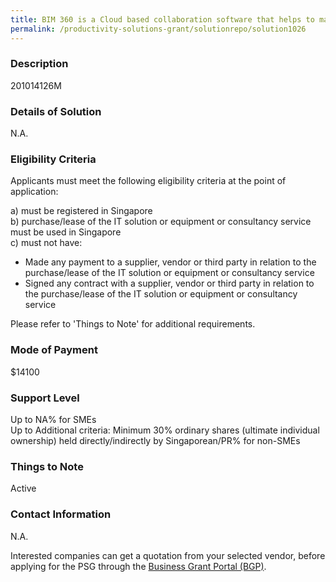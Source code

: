 ```yaml
---
title: BIM 360 is a Cloud based collaboration software that helps to manage projects more efficiently throughout Design, Preconstruction, Construction and Operations. BIM 360 Docs - For data management (2D drawing, 3D BIM model and various formats). BIM 360 Design - For real time design collaboration, work sharing and change management. BIM 360 Build - For construction project management (RFI, Submittal) and Field management (quality, safety, inspection checklist and punch list).
permalink: /productivity-solutions-grant/solutionrepo/solution1026
---
```


### Description

201014126M

### Details of Solution

N.A.

### Eligibility Criteria

Applicants must meet the following eligibility criteria at the point of application:

a) must be registered in Singapore <br>
b) purchase/lease of the IT solution or equipment or consultancy service must be used in Singapore <br>
c) must not have:
- Made any payment to a supplier, vendor or third party in relation to the purchase/lease of the IT solution or equipment or consultancy service
- Signed any contract with a supplier, vendor or third party in relation to the purchase/lease of the IT solution or equipment or consultancy service

Please refer to 'Things to Note' for additional requirements.

### Mode of Payment
$14100

### Support Level
Up to NA% for SMEs <br>
Up to Additional criteria: 
Minimum 30% ordinary shares (ultimate individual ownership) held directly/indirectly by Singaporean/PR% for non-SMEs

### Things to Note
Active

### Contact Information
N.A.

Interested companies can get a quotation from your selected vendor, before applying for the PSG through the <a target='_blank' rel='noopener' href='https://www.businessgrants.gov.sg/'>Business Grant Portal (BGP)</a>.
